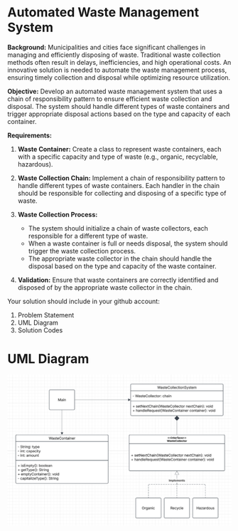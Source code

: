 # Automated Waste Management System

**Background:** Municipalities and cities face significant challenges in managing
and efficiently disposing of waste. Traditional waste collection methods often
result in delays, inefficiencies, and high operational costs. An innovative
solution is needed to automate the waste management process, ensuring timely
collection and disposal while optimizing resource utilization.

**Objective:** Develop an automated waste management system that uses a chain of
responsibility pattern to ensure efficient waste collection and disposal. The
system should handle different types of waste containers and trigger appropriate
disposal actions based on the type and capacity of each container.

**Requirements:**

1. **Waste Container:** Create a class to represent waste containers, each with
a specific capacity and type of waste (e.g., organic, recyclable, hazardous).
2. **Waste Collection Chain:** Implement a chain of responsibility pattern to
handle different types of waste containers. Each handler in the chain should be
responsible for collecting and disposing of a specific type of waste.
3. **Waste Collection Process:**
   - The system should initialize a chain of waste collectors, each responsible for a different type of waste.
   - When a waste container is full or needs disposal, the system should trigger the waste collection process.
   - The appropriate waste collector in the chain should handle the disposal based on the type and capacity of the waste container.

4. **Validation:** Ensure that waste containers are correctly identified and disposed of by the appropriate waste collector in the chain.

Your solution should include in your github account:
1. Problem Statement
2. UML Diagram
3. Solution Codes

# UML Diagram
![img.png](resources/img.png)